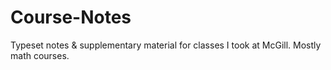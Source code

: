 # Course-Notes
Typeset notes &amp; supplementary material for classes I took at McGill. Mostly math courses. 
